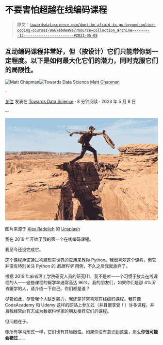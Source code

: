 # 不要害怕超越在线编码课程

> 原文：[`towardsdatascience.com/dont-be-afraid-to-go-beyond-online-coding-courses-9667ebdea9a7?source=collection_archive---------12-----------------------#2023-05-08`](https://towardsdatascience.com/dont-be-afraid-to-go-beyond-online-coding-courses-9667ebdea9a7?source=collection_archive---------12-----------------------#2023-05-08)

## 互动编码课程非常好，但（按设计）它们只能带你到一定程度。以下是如何最大化它们的潜力，同时克服它们的局限性。

[](https://medium.com/@mattchapmanmsc?source=post_page-----9667ebdea9a7--------------------------------)![Matt Chapman](https://medium.com/@mattchapmanmsc?source=post_page-----9667ebdea9a7--------------------------------)[](https://towardsdatascience.com/?source=post_page-----9667ebdea9a7--------------------------------)![Towards Data Science](https://towardsdatascience.com/?source=post_page-----9667ebdea9a7--------------------------------) [Matt Chapman](https://medium.com/@mattchapmanmsc?source=post_page-----9667ebdea9a7--------------------------------)

·

[关注](https://medium.com/m/signin?actionUrl=https%3A%2F%2Fmedium.com%2F_%2Fsubscribe%2Fuser%2Fbf7d13fc53db&operation=register&redirect=https%3A%2F%2Ftowardsdatascience.com%2Fdont-be-afraid-to-go-beyond-online-coding-courses-9667ebdea9a7&user=Matt+Chapman&userId=bf7d13fc53db&source=post_page-bf7d13fc53db----9667ebdea9a7---------------------post_header-----------) 发表在 [Towards Data Science](https://towardsdatascience.com/?source=post_page-----9667ebdea9a7--------------------------------) · 8 分钟阅读 · 2023 年 5 月 8 日 [](https://medium.com/m/signin?actionUrl=https%3A%2F%2Fmedium.com%2F_%2Fvote%2Ftowards-data-science%2F9667ebdea9a7&operation=register&redirect=https%3A%2F%2Ftowardsdatascience.com%2Fdont-be-afraid-to-go-beyond-online-coding-courses-9667ebdea9a7&user=Matt+Chapman&userId=bf7d13fc53db&source=-----9667ebdea9a7---------------------clap_footer-----------)

--

[](https://medium.com/m/signin?actionUrl=https%3A%2F%2Fmedium.com%2F_%2Fbookmark%2Fp%2F9667ebdea9a7&operation=register&redirect=https%3A%2F%2Ftowardsdatascience.com%2Fdont-be-afraid-to-go-beyond-online-coding-courses-9667ebdea9a7&source=-----9667ebdea9a7---------------------bookmark_footer-----------)![](img/86fcf549a25574b444c079e6d8919237.png)

图片来源于 [Alex Radelich](https://unsplash.com/@alexradelich) 的 [Unsplash](https://unsplash.com/photos/2gYsZUmockw)

我在 2019 年开始了我的第一个在线编码课程。

我至今还没完成它。

这个课程承诺通过构建现实世界的应用来教你 Python。我很喜欢这个课程，但它并没有特别关注 Python 的 *数据科学* 用例，不久之后我就放弃了。

根据 2019 年麻省理工学院研究人员的研究[1]，我不是唯一一个习惯于放弃在线课程的人——这些课程的辍学率通常高达 96%。我的朋友们，如果你们是那 4%*没有*辍学的人，请介绍一下自己。你们都是谁？

尽管如此，尽管我个人缺乏毅力，我还是非常喜欢在线编码课程。我在像 CodeAcademy 和 Udemy 这样的网站上参加过（并且很享受！）许多课程，并且我经常向有志成为数据科学家的朋友推荐它们的课程。

但问题在于。

像所有学习形式一样，它们也有其局限性。如果你没有意识到这些，那么**你很可能会错过**……
